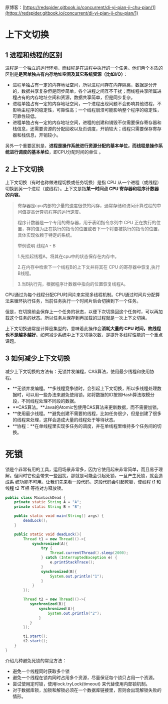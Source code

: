 原博客：[https://redspider.gitbook.io/concurrent/di-yi-pian-ji-chu-pian/1](https://redspider.gitbook.io/concurrent/di-yi-pian-ji-chu-pian/1)

# 上下文切换

## 1 进程和线程的区别

进程是一个独立的运行环境，而线程是在进程中执行的一个任务。他们两个本质的区别是**是否单独占有内存地址空间及其它系统资源（比如I/O）**：

- 进程单独占有一定的内存地址空间，所以进程间存在内存隔离，数据是分开的，数据共享复杂但是同步简单，各个进程之间互不干扰；而线程共享所属进程占有的内存地址空间和资源，数据共享简单，但是同步复杂。
- 进程单独占有一定的内存地址空间，一个进程出现问题不会影响其他进程，不影响主程序的稳定性，可靠性高；一个线程崩溃可能影响整个程序的稳定性，可靠性较低。
- 进程单独占有一定的内存地址空间，进程的创建和销毁不仅需要保存寄存器和栈信息，还需要资源的分配回收以及页调度，开销较大；线程只需要保存寄存器和栈信息，开销较小。

另外一个重要区别是，**进程是操作系统进行资源分配的基本单位，而线程是操作系统进行调度的基本单位**，即CPU分配时间的单位 。



## 2 上下文切换

上下文切换（有时也称做进程切换或任务切换）是指 CPU 从一个进程（或线程）切换到另一个进程（或线程）。上下文是指**某一时间点 CPU 寄存器和程序计数器的内容。**

> 寄存器是cpu内部的少量的速度很快的闪存，通常存储和访问计算过程的中间值提高计算机程序的运行速度。
>
> 程序计数器是一个专用的寄存器，用于表明指令序列中 CPU 正在执行的位置，存的值为正在执行的指令的位置或者下一个将要被执行的指令的位置，具体实现依赖于特定的系统。
>
> 举例说明 线程A - B
>
> 1.先挂起线程A，将其在cpu中的状态保存在内存中。
>
> 2.在内存中检索下一个线程B的上下文并将其在 CPU 的寄存器中恢复,执行B线程。
>
> 3.当B执行完，根据程序计数器中指向的位置恢复线程A。

CPU通过为每个线程分配CPU时间片来实现多线程机制。CPU通过时间片分配算法来循环执行任务，当前任务执行一个时间片后会切换到下一个任务。

但是，在切换前会保存上一个任务的状态，以便下次切换回这个任务时，可以再加载这个任务的状态。所以任务从保存到再加载的过程就是一次上下文切换。

上下文切换通常是计算密集型的，意味着此操作会**消耗大量的 CPU 时间，故线程也不是越多越好**。如何减少系统中上下文切换次数，是提升多线程性能的一个重点课题。



## 3 如何减少上下文切换

减少上下文切换的方法有：无锁并发编程，CAS算法，使用最少线程和使用协程。

- **无锁并发编程。**多线程竞争锁时，会引起上下文切换，所以多线程处理数据时，可以用一些办法来避免使用锁，如将数据的ID按照Hash算法取模分段，不同线程处理不同段的数据。
- **CAS算法。**Java的Atomic包使用CAS算法来更新数据，而不需要加锁。
- **使用最少线程。**避免创建不需要的线程，比如任务很少，但是创建了很多的线程来处理，这样会造成大量的线程处于等待状态。
- **协程：**在单线程里实现多任务的调度，并在单线程里维持多个任务间的切换。



# 死锁

锁是个非常有用的工具，运用场景非常多，因为它使用起来非常简单，而且易于理 解。但同时它也会带来一些困扰，那就是可能会引起死锁，一旦产生死锁，就会造成系 统功能不可用。让我们先来看一段代码，这段代码会引起死锁，使线程 t1 和线程 t2 互相 等待对方释放锁。

```java
public class MainLockDead {
    private static String A = "A";
    private static String B = "B";

    public static void main(String[] args) {
        deadLock();
    }

    public static void deadLock(){
        Thread t1 = new Thread(()->{
            synchronized(A){
                try {
                    Thread.currentThread().sleep(2000);
                } catch (InterruptedException e) {
                    e.printStackTrace();
                }
                synchronized(B){
                    System.out.println("1");
                }
            }
        });

        Thread t2 = new Thread(()->{
           synchronized(B){
               synchronized(A){
                   System.out.println("2");
               }
           }
        });

        t1.start();
        t2.start();
    }
}
```



介绍几种避免死锁的常见方法：

- 避免一个线程同时获取多个锁
- 避免一个线程在锁内同时占用多个资源，尽量保证每个锁只占用一个资源。
- 尝试使用定时锁，使用lock.tryLock(timeout) 来代替使用内部锁机制。
- 对于数据库锁，加锁和解锁必须在一个数据库链接里，否则会出现解锁失败的情形。









